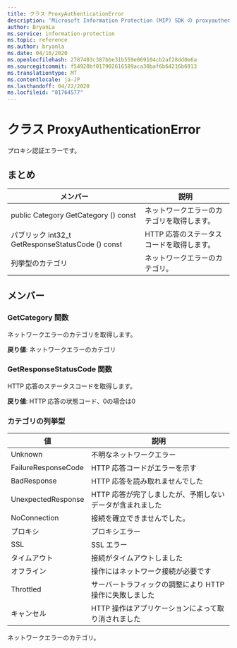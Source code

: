 ```yaml
---
title: クラス ProxyAuthenticationError
description: 'Microsoft Information Protection (MIP) SDK の proxyauthenticationerror:: undefined クラスを文書にします。'
author: BryanLa
ms.service: information-protection
ms.topic: reference
ms.author: bryanla
ms.date: 04/16/2020
ms.openlocfilehash: 2787403c387bbe31b559e069104cb2af28dd0e6a
ms.sourcegitcommit: f54920bf017902616589aca30baf6b64216b6913
ms.translationtype: MT
ms.contentlocale: ja-JP
ms.lasthandoff: 04/22/2020
ms.locfileid: "81764577"
---
```

# <a name="class-proxyauthenticationerror"></a>クラス ProxyAuthenticationError 
プロキシ認証エラーです。
  
## <a name="summary"></a>まとめ
 メンバー                        | 説明                                
--------------------------------|---------------------------------------------
public Category GetCategory () const  |  ネットワークエラーのカテゴリを取得します。
パブリック int32_t GetResponseStatusCode () const  |  HTTP 応答のステータスコードを取得します。
列挙型のカテゴリ  |  ネットワークエラーのカテゴリ。
  
## <a name="members"></a>メンバー
  
### <a name="getcategory-function"></a>GetCategory 関数
ネットワークエラーのカテゴリを取得します。

  
**戻り値**: ネットワークエラーのカテゴリ
  
### <a name="getresponsestatuscode-function"></a>GetResponseStatusCode 関数
HTTP 応答のステータスコードを取得します。

  
**戻り値**: HTTP 応答の状態コード、0の場合は0
  
### <a name="category-enum"></a>カテゴリの列挙型
 値                         | 説明                                
--------------------------------|---------------------------------------------
Unknown            | 不明なネットワークエラー
FailureResponseCode            | HTTP 応答コードがエラーを示す
BadResponse            | HTTP 応答を読み取れませんでした
UnexpectedResponse            | HTTP 応答が完了しましたが、予期しないデータが含まれました
NoConnection            | 接続を確立できませんでした。
プロキシ            | プロキシエラー
SSL            | SSL エラー
タイムアウト            | 接続がタイムアウトしました
オフライン            | 操作にはネットワーク接続が必要です
Throttled            | サーバートラフィックの調整により HTTP 操作に失敗しました
キャンセル            | HTTP 操作はアプリケーションによって取り消されました
ネットワークエラーのカテゴリ。